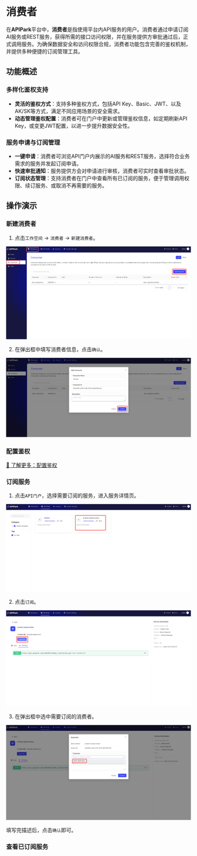 # 消费者

在**APIPark**平台中，**消费者**是指使用平台内API服务的用户。消费者通过申请订阅AI服务或REST服务，获得所需的接口访问权限，并在服务提供方审批通过后，正式调用服务。为确保数据安全和访问权限合规，消费者功能包含完善的鉴权机制，并提供多种便捷的订阅管理工具。

## 功能概述
### 多样化鉴权支持
- **灵活的鉴权方式**：支持多种鉴权方式，包括API Key、Basic、JWT、以及AK/SK等方式，满足不同应用场景的安全需求。
- **动态管理鉴权配置**：消费者可在门户中更新或管理鉴权信息，如定期刷新API Key，或变更JWT配置，以进一步提升数据安全性。

### 服务申请与订阅管理
- **一键申请**：消费者可浏览API门户内展示的AI服务和REST服务，选择符合业务需求的服务并发起订阅申请。
- **快速审批通知**：服务提供方会对申请进行审核，消费者可实时查看审批状态。
- **订阅状态管理**：支持消费者在门户中查看所有已订阅的服务，便于管理调用权限、续订服务、或取消不再需要的服务。

## 操作演示
### 新建消费者

1. 点击`工作空间` -> `消费者` -> `新建消费者`。

![](images/2024-10-27/136df129672f2ccca895dcc50127d2a46ed4a38fed2c5efe4920b8844018101a.png)  

2. 在弹出框中填写消费者信息，点击`确认`。

![](images/2024-10-27/57f2e4dc3bac86d7b1bb50dbfeef1418cbc3081951d4705ece16445d2d7747d4.png)  

### 配置鉴权

[🔗 了解更多：配置鉴权](./authorization/README.md)


### 订阅服务

1. 点击`API门户`，选择需要订阅的服务，进入服务详情页。

![](images/2024-10-27/aa875251853d90b43778e61d3981058f5856f149850524523021ca8a7c9d50a9.png)  

2. 点击`订阅`。

![](images/2024-10-27/7f7da8bc8d6a7247f512f7a5df1b47e2da898fedd949ccc6acfabb94f6ec1190.png)  

3. 在弹出框中选中需要订阅的消费者。

![](images/2024-10-27/59841c124aff1a9d7d7e63f8adb53f1017123f413e5fda631382a8d177e819b7.png)  

填写完描述后，点击`确认`即可。

### 查看已订阅服务
